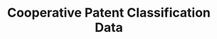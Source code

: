 ---
layout: default
bigquery: https://console.cloud.google.com/bigquery?p=patents-public-data&d=cpc&page=dataset
citation: '“Cooperative Patent Classification” by the EPO and USPTO, for public use. '
contributors: EPO, USPTO
cost: None
description: Cooperative Patent Classification Data contains the scheme and definitions
  of the Cooperative Patent Classification system for classifying patent documents.
  The CPC is the result of a partnership between the EPO and the USPTO in their joint
  effort to develop a common, internationally compatible classification system for
  technical documents, in particular patent publications, which will be used by both
  offices in the patent granting process
documentation: https://www.cooperativepatentclassification.org/cpcSchemeAndDefinitions
last_edit: 04/05/2022, 22:02:07
location: https://www.cooperativepatentclassification.org/index
maintained_by: USPTO, EPO
schema_fields:
- date_revised
- breakdownCode
- residual_references
- not_allocatable
- breakdown_code
- applicationReferences
- notAllocatable
- status
- residualReferences
- parents
- ipcConcordant
- ipc_concordant
- glossary
- definition
- limiting_references
- sizeCache
- informativeReferences
- children
- title_part
- dateRevised
- childGroups
- titlePart
- application_references
- symbol
- informative_references
- limitingReferences
- level
- titleFull
- title_full
- synonyms
- child_groups
- additional_only
shortname: cooperative_patent_classification
tags:
- patents
- science
title: Cooperative Patent Classification Data
uuid: 984374a7-16e9-4b35-9445-458daceb01bf
---